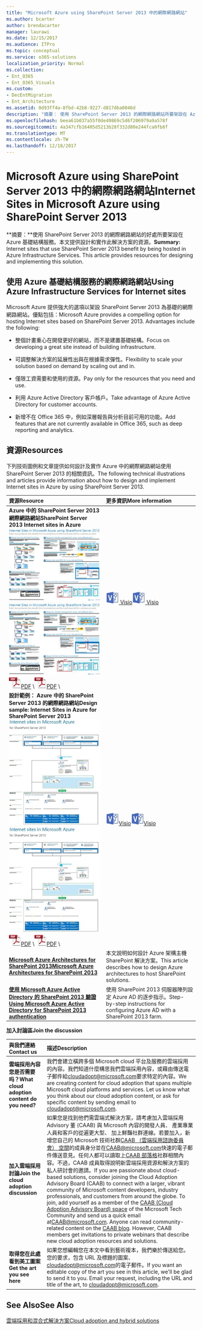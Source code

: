 ```yaml
---
title: "Microsoft Azure using SharePoint Server 2013 中的網際網路網站"
ms.author: bcarter
author: brendacarter
manager: laurawi
ms.date: 12/15/2017
ms.audience: ITPro
ms.topic: conceptual
ms.service: o365-solutions
localization_priority: Normal
ms.collection:
- Ent_O365
- Ent_O365_Visuals
ms.custom:
- DecEntMigration
- Ent_Architecture
ms.assetid: 0d93ff4a-8fbd-42b8-9227-d817dba0046d
description: "摘要： 使用 SharePoint Server 2013 的網際網路網站所要架設在 Azure 基礎結構服務的好處。本文提供設計和實作此解決方案的資源。"
ms.openlocfilehash: beea61b037a55f0de49869c5d6f206979a9a578f
ms.sourcegitcommit: 4a347cfb16405d5213b28f332d80e244fca0fb8f
ms.translationtype: MT
ms.contentlocale: zh-TW
ms.lasthandoff: 12/18/2017
---
```

# <a name="internet-sites-in-microsoft-azure-using-sharepoint-server-2013"></a><span data-ttu-id="88853-104">Microsoft Azure using SharePoint Server 2013 中的網際網路網站</span><span class="sxs-lookup"><span data-stu-id="88853-104">Internet Sites in Microsoft Azure using SharePoint Server 2013</span></span>

 <span data-ttu-id="88853-p102">**摘要：**使用 SharePoint Server 2013 的網際網路網站的好處所要架設在 Azure 基礎結構服務。本文提供設計和實作此解決方案的資源。</span><span class="sxs-lookup"><span data-stu-id="88853-p102">**Summary:** Internet sites that use SharePoint Server 2013 benefit by being hosted in Azure Infrastructure Services. This article provides resources for designing and implementing this solution.</span></span>
  
## <a name="using-azure-infrastructure-services-for-internet-sites"></a><span data-ttu-id="88853-107">使用 Azure 基礎結構服務的網際網路網站</span><span class="sxs-lookup"><span data-stu-id="88853-107">Using Azure Infrastructure Services for Internet sites</span></span>

<span data-ttu-id="88853-p103">Microsoft Azure 提供強大的選項以架設 SharePoint Server 2013 為基礎的網際網路網站。優點包括：</span><span class="sxs-lookup"><span data-stu-id="88853-p103">Microsoft Azure provides a compelling option for hosting Internet sites based on SharePoint Server 2013. Advantages include the following:</span></span>
  
- <span data-ttu-id="88853-110">整個計畫重心在開發更好的網站，而不是建置基礎結構。</span><span class="sxs-lookup"><span data-stu-id="88853-110">Focus on developing a great site instead of building infrastructure.</span></span>
    
- <span data-ttu-id="88853-111">可調整解決方案的延展性出與在根據需求彈性。</span><span class="sxs-lookup"><span data-stu-id="88853-111">Flexibility to scale your solution based on demand by scaling out and in.</span></span>
    
- <span data-ttu-id="88853-112">僅限工資需要和使用的資源。</span><span class="sxs-lookup"><span data-stu-id="88853-112">Pay only for the resources that you need and use.</span></span>
    
- <span data-ttu-id="88853-113">利用 Azure Active Directory 客戶帳戶。</span><span class="sxs-lookup"><span data-stu-id="88853-113">Take advantage of Azure Active Directory for customer accounts.</span></span>
    
- <span data-ttu-id="88853-114">新增不在 Office 365 中，例如深層報告與分析目前可用的功能。</span><span class="sxs-lookup"><span data-stu-id="88853-114">Add features that are not currently available in Office 365, such as deep reporting and analytics.</span></span>
    
## <a name="resources"></a><span data-ttu-id="88853-115">資源</span><span class="sxs-lookup"><span data-stu-id="88853-115">Resources</span></span>

<span data-ttu-id="88853-116">下列技術圖例和文章提供如何設計及實作 Azure 中的網際網路網站使用 SharePoint Server 2013 的相關資訊。</span><span class="sxs-lookup"><span data-stu-id="88853-116">The following technical illustrations and articles provide information about how to design and implement Internet sites in Azure by using SharePoint Server 2013.</span></span>
  
|<span data-ttu-id="88853-117">**資源**</span><span class="sxs-lookup"><span data-stu-id="88853-117">**Resource**</span></span>|<span data-ttu-id="88853-118">**更多資訊**</span><span class="sxs-lookup"><span data-stu-id="88853-118">**More information**</span></span>|
|:-----|:-----|
|<span data-ttu-id="88853-119">**Azure 中的 SharePoint Server 2013 網際網路網站**</span><span class="sxs-lookup"><span data-stu-id="88853-119">**SharePoint Server 2013 Internet sites in Azure**</span></span> <br/> <span data-ttu-id="88853-120">[![在 Azure 中使用 SharePoint 的網際網路網站的影像](images/MS_AZ_SPInternetSites.jpg)          ](https://go.microsoft.com/fwlink/p/?LinkId=392552)</span><span class="sxs-lookup"><span data-stu-id="88853-120">[![Image of Internet sites in Azure using SharePoint](images/MS_AZ_SPInternetSites.jpg)          ](https://go.microsoft.com/fwlink/p/?LinkId=392552)</span></span> <br/> <span data-ttu-id="88853-121">![PDF 檔案](images/ITPro_Other_PDFicon.png)[PDF](https://go.microsoft.com/fwlink/p/?LinkId=392552)  \\</span><span class="sxs-lookup"><span data-stu-id="88853-121">![PDF file](images/ITPro_Other_PDFicon.png)[PDF](https://go.microsoft.com/fwlink/p/?LinkId=392552)  \\</span></span>| <span data-ttu-id="88853-122">[ ![Visio 檔案](images/ITPro_Other_VisioIcon.jpg)          ](https://go.microsoft.com/fwlink/p/?LinkId=392551)[Visio](https://go.microsoft.com/fwlink/p/?LinkId=392551)</span><span class="sxs-lookup"><span data-stu-id="88853-122">[![Visio file](images/ITPro_Other_VisioIcon.jpg)          ](https://go.microsoft.com/fwlink/p/?LinkId=392551)[Visio](https://go.microsoft.com/fwlink/p/?LinkId=392551)</span></span> <br/> |<span data-ttu-id="88853-123">此架構模型概述重要的設計活動和建議的 Azure 中的網際網路網站的架構選項。</span><span class="sxs-lookup"><span data-stu-id="88853-123">This architecture model outlines key design activities and recommended architecture choices for Internet sites in Azure.</span></span>  <br/> |
|<span data-ttu-id="88853-124">**設計範例： Azure 中的 SharePoint Server 2013 的網際網路網站**</span><span class="sxs-lookup"><span data-stu-id="88853-124">**Design sample: Internet Sites in Azure for SharePoint Server 2013**</span></span> <br/> <span data-ttu-id="88853-125">[![圖像的設計範例： Microsoft Azure 中的 SharePoint 2013 的網際網路網站](images/MS_AZ_InternetSitesDesignSample.jpg)          ](https://go.microsoft.com/fwlink/p/?LinkId=392549)</span><span class="sxs-lookup"><span data-stu-id="88853-125">[![Image of the Design sample: Internet sites in Microsoft Azure for SharePoint 2013](images/MS_AZ_InternetSitesDesignSample.jpg)          ](https://go.microsoft.com/fwlink/p/?LinkId=392549)</span></span> <br/> <span data-ttu-id="88853-126">![PDF 檔案](images/ITPro_Other_PDFicon.png)[PDF](https://go.microsoft.com/fwlink/p/?LinkId=392549)  \\</span><span class="sxs-lookup"><span data-stu-id="88853-126">![PDF file](images/ITPro_Other_PDFicon.png)[PDF](https://go.microsoft.com/fwlink/p/?LinkId=392549)  \\</span></span>| <span data-ttu-id="88853-127">![Visio 檔案](images/ITPro_Other_VisioIcon.jpg)[Visio](https://go.microsoft.com/fwlink/p/?LinkId=392548)</span><span class="sxs-lookup"><span data-stu-id="88853-127">![Visio file](images/ITPro_Other_VisioIcon.jpg)[Visio](https://go.microsoft.com/fwlink/p/?LinkId=392548)</span></span> <br/> |<span data-ttu-id="88853-128">使用此設計範例為起點您自己的架構。</span><span class="sxs-lookup"><span data-stu-id="88853-128">Use this design sample as a starting point for your own architecture.</span></span>  <br/> |
|<span data-ttu-id="88853-129">**[Microsoft Azure Architectures for SharePoint 2013](microsoft-azure-architectures-for-sharepoint-2013.md)**</span><span class="sxs-lookup"><span data-stu-id="88853-129">**[Microsoft Azure Architectures for SharePoint 2013](microsoft-azure-architectures-for-sharepoint-2013.md)**</span></span> <br/> |<span data-ttu-id="88853-130">本文說明如何設計 Azure 架構主機 SharePoint 解決方案。</span><span class="sxs-lookup"><span data-stu-id="88853-130">This article describes how to design Azure architectures to host SharePoint solutions.</span></span>  <br/> |
|<span data-ttu-id="88853-131">**[使用 Microsoft Azure Active Directory 的 SharePoint 2013 驗證](using-microsoft-azure-active-directory-for-sharepoint-2013-authentication.md)**</span><span class="sxs-lookup"><span data-stu-id="88853-131">**[Using Microsoft Azure Active Directory for SharePoint 2013 authentication](using-microsoft-azure-active-directory-for-sharepoint-2013-authentication.md)**</span></span> <br/> |<span data-ttu-id="88853-132">使用 SharePoint 2013 伺服器陣列設定 Azure AD 的逐步指示。</span><span class="sxs-lookup"><span data-stu-id="88853-132">Step-by-step instructions for configuring Azure AD with a SharePoint 2013 farm.</span></span>  <br/> |
   
<span data-ttu-id="88853-133">**加入討論區**</span><span class="sxs-lookup"><span data-stu-id="88853-133">**Join the discussion**</span></span>

|<span data-ttu-id="88853-134">**與我們連絡**</span><span class="sxs-lookup"><span data-stu-id="88853-134">**Contact us**</span></span>|<span data-ttu-id="88853-135">**描述**</span><span class="sxs-lookup"><span data-stu-id="88853-135">**Description**</span></span>|
|:-----|:-----|
|<span data-ttu-id="88853-136">**雲端採用內容您是否需要吗？**</span><span class="sxs-lookup"><span data-stu-id="88853-136">**What cloud adoption content do you need?**</span></span> <br/> |<span data-ttu-id="88853-p104">我們會建立橫跨多個 Microsoft cloud 平台及服務的雲端採用的內容。我們知道什麼構思我們雲端採用內容，或藉由傳送電子郵件給[cloudadopt@microsoft.com](mailto:cloudadopt@microsoft.com?Subject=[Cloud%20Adoption%20Content%20Feedback]:%20)要求特定的內容。</span><span class="sxs-lookup"><span data-stu-id="88853-p104">We are creating content for cloud adoption that spans multiple Microsoft cloud platforms and services. Let us know what you think about our cloud adoption content, or ask for specific content by sending email to [cloudadopt@microsoft.com](mailto:cloudadopt@microsoft.com?Subject=[Cloud%20Adoption%20Content%20Feedback]:%20).  </span></span><br/> |
|<span data-ttu-id="88853-139">**加入雲端採用討論**</span><span class="sxs-lookup"><span data-stu-id="88853-139">**Join the cloud adoption discussion**</span></span> <br/> |<span data-ttu-id="88853-p105">如果您是找到他們需雲端式解決方案，請考慮加入雲端採用 Advisory 董 (CAAB) 與 Microsoft 內容的開發人員、 產業專業人員和客戶的從遍更大型、 加上鮮豔社群連線。若要加入，新增您自己的 Microsoft 技術社群[CAAB （雲端採用諮詢委員會） 空間](https://aka.ms/caab)的成員身分並在[CAAB@microsoft.com](mailto:caab@microsoft.com?Subject=I%20just%20joined%20the%20Cloud%20Adoption%20Advisory%20Board!)快速的電子郵件傳送意見。任何人都可以讀取上[CAAB 部落格](https://blogs.technet.com/b/solutions_advisory_board/)社群相關內容。不過，CAAB 成員取得說明新雲端採用資源和解決方案的私人研討會的邀請。</span><span class="sxs-lookup"><span data-stu-id="88853-p105">If you are passionate about cloud-based solutions, consider joining the Cloud Adoption Advisory Board (CAAB) to connect with a larger, vibrant community of Microsoft content developers, industry professionals, and customers from around the globe. To join, add yourself as a member of the [CAAB (Cloud Adoption Advisory Board) space](https://aka.ms/caab) of the Microsoft Tech Community and send us a quick email at[CAAB@microsoft.com](mailto:caab@microsoft.com?Subject=I%20just%20joined%20the%20Cloud%20Adoption%20Advisory%20Board!). Anyone can read community-related content on the [CAAB blog](https://blogs.technet.com/b/solutions_advisory_board/). However, CAAB members get invitations to private webinars that describe new cloud adoption resources and solutions.  </span></span><br/> |
|<span data-ttu-id="88853-143">**取得您在此處看到美工圖案**</span><span class="sxs-lookup"><span data-stu-id="88853-143">**Get the art you see here**</span></span> <br/> |<span data-ttu-id="88853-p106">如果您想編輯您在本文中看到藝術複本，我們樂於傳送給您。您的要求，包含 URL 及標題的圖案、 [cloudadopt@microsoft.com](mailto:cloudadopt@microsoft.com?subject=[Art%20Request]:%20)的電子郵件。</span><span class="sxs-lookup"><span data-stu-id="88853-p106">If you want an editable copy of the art you see in this article, we'll be glad to send it to you. Email your request, including the URL and title of the art, to [cloudadopt@microsoft.com](mailto:cloudadopt@microsoft.com?subject=[Art%20Request]:%20).  </span></span><br/> |
   
## <a name="see-also"></a><span data-ttu-id="88853-146">See Also</span><span class="sxs-lookup"><span data-stu-id="88853-146">See Also</span></span>

[<span data-ttu-id="88853-147">雲端採用和混合式解決方案</span><span class="sxs-lookup"><span data-stu-id="88853-147">Cloud adoption and hybrid solutions</span></span>](cloud-adoption-and-hybrid-solutions.md)



